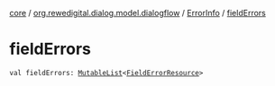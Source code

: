 [core](../../index.md) / [org.rewedigital.dialog.model.dialogflow](../index.md) / [ErrorInfo](index.md) / [fieldErrors](./field-errors.md)

# fieldErrors

`val fieldErrors: `[`MutableList`](https://kotlinlang.org/api/latest/jvm/stdlib/kotlin.collections/-mutable-list/index.html)`<`[`FieldErrorResource`](../-field-error-resource/index.md)`>`